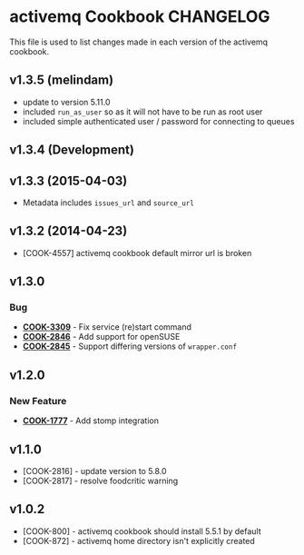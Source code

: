 activemq Cookbook CHANGELOG
===========================
This file is used to list changes made in each version of the activemq cookbook.

v1.3.5 (melindam)
------------------
- update to version 5.11.0
- included `run_as_user` so as it will not have to be run as root user
- included simple authenticated user / password for connecting to queues

v1.3.4 (Development)
-------------------

v1.3.3 (2015-04-03)
------------------

- Metadata includes `issues_url` and `source_url`

v1.3.2 (2014-04-23)
-------------------
- [COOK-4557] activemq cookbook default mirror url is broken


v1.3.0
------
### Bug
- **[COOK-3309](https://tickets.opscode.com/browse/COOK-3309)** - Fix service (re)start command
- **[COOK-2846](https://tickets.opscode.com/browse/COOK-2846)** - Add support for openSUSE
- **[COOK-2845](https://tickets.opscode.com/browse/COOK-2845)** - Support differing versions of `wrapper.conf`

v1.2.0
------
### New Feature
- **[COOK-1777](https://tickets.opscode.com/browse/COOK-1777)** - Add stomp integration

v1.1.0
------
- [COOK-2816] - update version to 5.8.0
- [COOK-2817] - resolve foodcritic warning

v1.0.2
------
- [COOK-800] - activemq cookbook should install 5.5.1 by default
- [COOK-872] - activemq home directory isn't explicitly created
